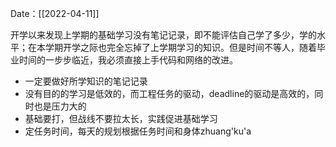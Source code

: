Date：[[2022-04-11]]

开学以来发现上学期的基础学习没有笔记记录，即不能评估自己学了多少，学的水平；在本学期开学之际也完全忘掉了上学期学习的知识。但是时间不等人，随着毕业时间的一步步临近，我必须直接上手代码和网络的改进。
* 一定要做好所学知识的笔记记录
* 没有目的的学习是低效的，而工程任务的驱动，deadline的驱动是高效的，同时也是压力大的
* 基础要打，但战线不要拉太长，实践促进基础学习
* 定任务时间，每天的规划根据任务时间和身体zhuang'ku'a